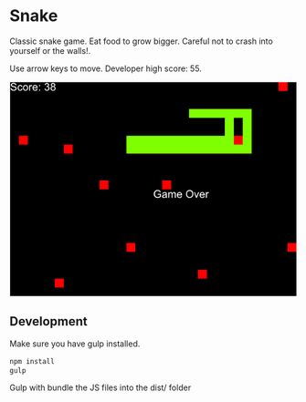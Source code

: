 # Snake
Classic snake game.  Eat food to grow bigger.  Careful not to crash into yourself
or the walls!.

Use arrow keys to move.  Developer high score: 55.

![Screenshot](screenshot.png)

## Development
Make sure you have gulp installed.
```
npm install
gulp
```
Gulp with bundle the JS files into the dist/ folder
